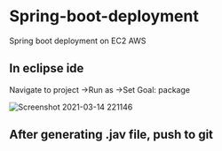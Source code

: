 # Spring-boot-deployment
Spring boot deployment on EC2 AWS

## In eclipse ide
Navigate to project
	->Run as
	->Set Goal: package

![Screenshot 2021-03-14 221146](https://user-images.githubusercontent.com/20817089/111092464-72760f00-8536-11eb-9b1e-1503d9745371.png)

## After generating .jav file, push to git 
